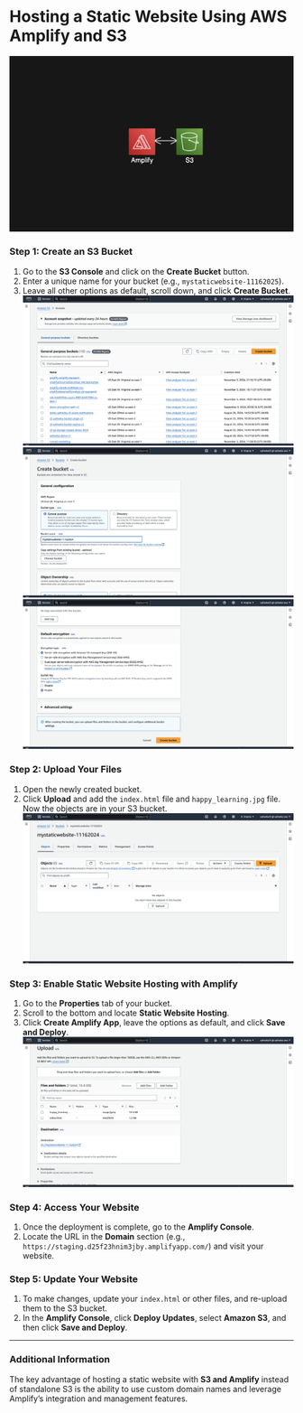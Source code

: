 # Hosting a Static Website Using AWS Amplify and S3
![Cloud Architecture](images/13.png)
### Step 1: Create an S3 Bucket
1. Go to the **S3 Console** and click on the **Create Bucket** button.
2. Enter a unique name for your bucket (e.g., `mystaticwebsite-11162025`).
3. Leave all other options as default, scroll down, and click **Create Bucket**.
   ![Step 1](images/1.png)
   ![Step 3](images/3.png)
   ![Step 2](images/2.png)

### Step 2: Upload Your Files
1. Open the newly created bucket.
2. Click **Upload** and add the `index.html` file and `happy_learning.jpg` file. Now the objects are in your S3 bucket.
   ![Step 4](images/4.png)

### Step 3: Enable Static Website Hosting with Amplify
1. Go to the **Properties** tab of your bucket.
2. Scroll to the bottom and locate **Static Website Hosting**.
3. Click **Create Amplify App**, leave the options as default, and click **Save and Deploy**.
   ![Step 3](images/5.png)

### Step 4: Access Your Website
1. Once the deployment is complete, go to the **Amplify Console**.
2. Locate the URL in the **Domain** section (e.g., `https://staging.d25f23hnim3jby.amplifyapp.com/`) and visit your website.

### Step 5: Update Your Website
1. To make changes, update your `index.html` or other files, and re-upload them to the S3 bucket.
2. In the **Amplify Console**, click **Deploy Updates**, select **Amazon S3**, and then click **Save and Deploy**.

---

### Additional Information
The key advantage of hosting a static website with **S3 and Amplify** instead of standalone S3 is the ability to use custom domain names and leverage Amplify’s integration and management features.
